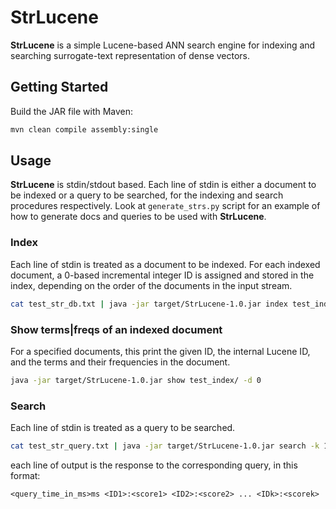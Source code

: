 # StrLucene

**StrLucene** is a simple Lucene-based ANN search engine for indexing and searching surrogate-text representation of dense vectors.

## Getting Started
Build the JAR file with Maven:
```bash
mvn clean compile assembly:single
```

## Usage

**StrLucene** is stdin/stdout based. Each line of stdin is either a document to be indexed or a query to be searched, for the indexing and search procedures respectively. Look at `generate_strs.py` script for an example of how to generate docs and queries to be used with **StrLucene**.

### Index
Each line of stdin is treated as a document to be indexed. For each indexed document, a 0-based incremental integer ID is assigned and stored in the index, depending on the order of the documents in the input stream.
```bash
cat test_str_db.txt | java -jar target/StrLucene-1.0.jar index test_index/
```

### Show terms|freqs of an indexed document
For a specified documents, this print the given ID, the internal Lucene ID, and the terms and their frequencies in the document.
```bash
java -jar target/StrLucene-1.0.jar show test_index/ -d 0
```

### Search
Each line of stdin is treated as a query to be searched.
```bash
cat test_str_query.txt | java -jar target/StrLucene-1.0.jar search -k 100 test_index/
```
each line of output is the response to the corresponding query, in this format:
```
<query_time_in_ms>ms <ID1>:<score1> <ID2>:<score2> ... <IDk>:<scorek>
```